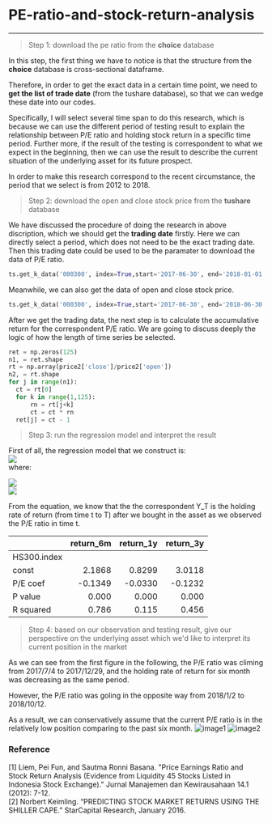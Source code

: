 # PE-ratio-and-stock-return-analysis
---
>Step 1: download the pe ratio from the **choice** database

In this step, the first thing we have to notice is that the structure from the **choice** database is cross-sectional dataframe.   
  
Therefore, in order to get the exact data in a certain time point, we need to **get the list of trade date** (from the tushare database), so that we can wedge these date into our codes.
  
Specifically, I will select several time span to do this research, which is because we can use the different period of testing result to explain the relationship between P/E ratio and holding stock return in a specific time period. Further more, if the result of the testing is correspondent to what we expect in the beginning, then we can use the result to describe the current situation of the underlying asset for its future prospect.

In order to make this research correspond to the recent circumstance, the period that we select is from 2012 to 2018.  

>Step 2:  download the open and close stock price from the **tushare** database

We have discussed the procedure of doing the research in above discription, which we should get the **trading date** firstly. Here we can directly select a period, which does not need to be the exact trading date. Then this trading date could be used to be the paramater to download the data of P/E ratio.
 ``````python
ts.get_k_data('000300', index=True,start='2017-06-30', end='2018-01-01').date
 ``````
Meanwhile, we can also get the data of open and close stock price.
 ``````python
ts.get_k_data('000300', index=True,start='2017-06-30', end='2018-06-30')
 ``````
 After we get the trading data, the next step is to calculate the accumulative return for the correspondent P/E ratio. We are going to discuss deeply the logic of how the length of time series be selected.
  ``````python
ret = np.zeros(125)
n1, = ret.shape
rt = np.array(price2['close']/price2['open'])
n2, = rt.shape
for j in range(n1):
    ct = rt[0]
    for k in range(1,125):
        rn = rt[j+k]
        ct = ct * rn
    ret[j] = ct - 1
 ``````
 
 >Step 3: run the regression model and interpret the result
 
First of all, the regression model that we construct is:  
![](https://latex.codecogs.com/gif.latex?Y_{T}=\alpha&plus;\beta&space;X_{t}&plus;\varepsilon_{t})    
where:  
  
![](https://latex.codecogs.com/gif.latex?Y_{T}=\prod_{i=1}^{T}P_{i&plus;t}/P_{i&plus;t-1}-1)   
![](https://latex.codecogs.com/gif.latex?X_{t}=P_{t}/{E_{recent}})

From the equation, we know that the the correspondent Y_T is the holding rate of return (from time t to T) after we bought in the asset as we observed the P/E ratio in time t.  

|                      |  return_6m  | return_1y   | return_3y  |
| -------------  | -----------:  | ----------: | ---------:  |
|  HS300.index |                    |                 |                  |
|  const            |   2.1868       |   0.8299    | 3.0118       |
|  P/E coef       |   -0.1349      |  -0.0330   | -0.1232      |
|  P value         |   0.000        |     0.000    | 0.000        |
|  R squared     |   0.786        | 0.115         | 0.456        |

>Step 4: based on our observation and testing result, give our perspective on the underlying asset which we'd like to interpret its current position in the market

As we can see from the first figure in the following, the P/E ratio was climing from 2017/7/4 to 2017/12/29, and the holding rate of return for six month was decreasing as the same period.  

However, the P/E ratio was goling in the opposite way from 2018/1/2 to 2018/10/12.  
  
As a result, we can conservatively assume that the current P/E ratio is in the relatively low position comparing to the past six month.
![image1](https://res.cloudinary.com/dbvscfzjb/image/upload/v1539568206/pe_rt_6m.png)
![image2](https://res.cloudinary.com/dbvscfzjb/image/upload/v1539568204/fig3.png)


### Reference  
[1] Liem, Pei Fun, and Sautma Ronni Basana. "Price Earnings Ratio and Stock Return Analysis (Evidence from Liquidity 45 Stocks Listed in Indonesia Stock Exchange)." Jurnal Manajemen dan Kewirausahaan 14.1 (2012): 7-12.  
[2] Norbert Keimling. “PREDICTING STOCK MARKET RETURNS USING THE SHILLER CAPE.” StarCapital Research, January 2016.
